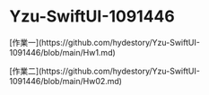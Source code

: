 # Yzu-SwiftUI-1091446

<p>[作業一](https://github.com/hydestory/Yzu-SwiftUI-1091446/blob/main/Hw1.md)</p>
[作業二](https://github.com/hydestory/Yzu-SwiftUI-1091446/blob/main/Hw02.md)
